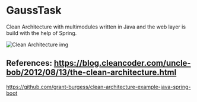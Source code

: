 # GaussTask

Clean Architecture with multimodules written in Java and the web layer is build with the help of Spring.

<img src="https://blog.cleancoder.com/uncle-bob/images/2012-08-13-the-clean-architecture/CleanArchitecture.jpg" alt="Clean Architecture img">

References:
https://blog.cleancoder.com/uncle-bob/2012/08/13/the-clean-architecture.html
------------------------------------------------------------------------------
https://github.com/grant-burgess/clean-architecture-example-java-spring-boot

